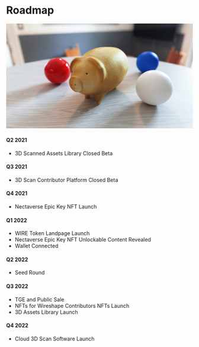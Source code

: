 # Roadmap

![](../.gitbook/assets/wireshape-3d-scanned-piggy-bank.jpg)

#### **Q2 2021**

* 3D Scanned Assets Library Closed Beta&#x20;

#### **Q3 2021**&#x20;

* 3D Scan Contributor Platform Closed Beta

#### **Q4 2021**&#x20;

* Nectaverse Epic Key NFT Launch&#x20;

#### **Q1 2022**&#x20;

* WIRE Token Landpage Launch
* Nectaverse Epic Key NFT Unlockable Content Revealed
* Wallet Connected

#### **Q2 2022**

* Seed Round

#### **Q3 2022**&#x20;

* TGE and Public Sale&#x20;
* NFTs for Wireshape Contributors NFTs Launch&#x20;
* 3D Assets Library Launch

#### **Q4 2022**

* Cloud 3D Scan Software Launch
